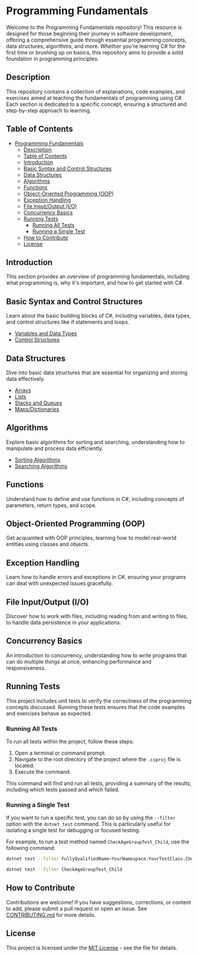 # Programming Fundamentals

Welcome to the Programming Fundamentals repository! This resource is designed for those beginning their journey in software development, offering a comprehensive guide through essential programming concepts, data structures, algorithms, and more. Whether you're learning C# for the first time or brushing up on basics, this repository aims to provide a solid foundation in programming principles.

## Description

This repository contains a collection of explanations, code examples, and exercises aimed at teaching the fundamentals of programming using C#. Each section is dedicated to a specific concept, ensuring a structured and step-by-step approach to learning.

## Table of Contents

- [Programming Fundamentals](#programming-fundamentals)
  - [Description](#description)
  - [Table of Contents](#table-of-contents)
  - [Introduction](#introduction)
  - [Basic Syntax and Control Structures](#basic-syntax-and-control-structures)
  - [Data Structures](#data-structures)
  - [Algorithms](#algorithms)
  - [Functions](#functions)
  - [Object-Oriented Programming (OOP)](#object-oriented-programming-oop)
  - [Exception Handling](#exception-handling)
  - [File Input/Output (I/O)](#file-inputoutput-io)
  - [Concurrency Basics](#concurrency-basics)
  - [Running Tests](#running-tests)
    - [Running All Tests](#running-all-tests)
    - [Running a Single Test](#running-a-single-test)
  - [How to Contribute](#how-to-contribute)
  - [License](#license)

## Introduction

This section provides an overview of programming fundamentals, including what programming is, why it's important, and how to get started with C#.

## Basic Syntax and Control Structures

Learn about the basic building blocks of C#, including variables, data types, and control structures like if statements and loops.

- [Variables and Data Types](/basic-syntax/variables.md)
- [Control Structures](/basic-syntax/control-structures.md)

## Data Structures

Dive into basic data structures that are essential for organizing and storing data effectively.

- [Arrays](/data-structures/arrays.md)
- [Lists](/data-structures/lists.md)
- [Stacks and Queues](/data-structures/stacks-queues.md)
- [Maps/Dictionaries](/data-structures/maps-dictionaries.md)

## Algorithms

Explore basic algorithms for sorting and searching, understanding how to manipulate and process data efficiently.

- [Sorting Algorithms](/algorithms/sorting.md)
- [Searching Algorithms](/algorithms/searching.md)

## Functions

Understand how to define and use functions in C#, including concepts of parameters, return types, and scope.

## Object-Oriented Programming (OOP)

Get acquainted with OOP principles, learning how to model real-world entities using classes and objects.

## Exception Handling

Learn how to handle errors and exceptions in C#, ensuring your programs can deal with unexpected issues gracefully.

## File Input/Output (I/O)

Discover how to work with files, including reading from and writing to files, to handle data persistence in your applications.

## Concurrency Basics

An introduction to concurrency, understanding how to write programs that can do multiple things at once, enhancing performance and responsiveness.

## Running Tests

This project includes unit tests to verify the correctness of the programming concepts discussed. Running these tests ensures that the code examples and exercises behave as expected.

### Running All Tests

To run all tests within the project, follow these steps:

1. Open a terminal or command prompt.
2. Navigate to the root directory of the project where the `.csproj` file is located.
3. Execute the command:

This command will find and run all tests, providing a summary of the results, including which tests passed and which failed.

### Running a Single Test

If you want to run a specific test, you can do so by using the `--filter` option with the `dotnet test` command. This is particularly useful for isolating a single test for debugging or focused testing.

For example, to run a test method named `CheckAgeGroupTest_Child`, use the following command:

```bash
dotnet test --filter FullyQualifiedName~YourNamespace.YourTestClass.CheckAgeGroupTest_Child

dotnet test --filter CheckAgeGroupTest_Child
```

## How to Contribute

Contributions are welcome! If you have suggestions, corrections, or content to add, please submit a pull request or open an issue. See [CONTRIBUTING.md](CONTRIBUTING.md) for more details.

## License

This project is licensed under the [MIT License](LICENSE.md) - see the file for details.

